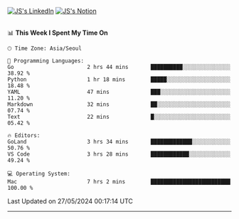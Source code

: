 
[![JS's LinkedIn](https://img.shields.io/badge/LinkedIn-blue?style=for-the-badge&logo=linkedin)](https://www.linkedin.com/in/jaeseung-lee-5a2a32139/) 
[![JS's Notion](https://img.shields.io/badge/Notion-black?style=for-the-badge&logo=notion)](https://bit.ly/ljswiki1) <br><br>
<!-- ![JS's GitHub stats](https://github-readme-stats-lemon-five.vercel.app/api?username=tkxkd0159&hide=contribs,prs,stars,issues&show_icons=true&theme=react&include_all_commits=true)   -->
<!-- ![Top Langs](https://github-readme-stats-lemon-five.vercel.app/api/top-langs/?username=tkxkd0159&layout=compact&hide=jupyter%20notebook,scss,html,css&langs_count=10)  -->


<!--START_SECTION:waka-->
📊 **This Week I Spent My Time On** 

```text
🕑︎ Time Zone: Asia/Seoul

💬 Programming Languages: 
Go                       2 hrs 44 mins       ██████████░░░░░░░░░░░░░░░   38.92 % 
Python                   1 hr 18 mins        █████░░░░░░░░░░░░░░░░░░░░   18.48 % 
YAML                     47 mins             ███░░░░░░░░░░░░░░░░░░░░░░   11.20 % 
Markdown                 32 mins             ██░░░░░░░░░░░░░░░░░░░░░░░   07.74 % 
Text                     22 mins             █░░░░░░░░░░░░░░░░░░░░░░░░   05.42 % 

🔥 Editors: 
GoLand                   3 hrs 34 mins       █████████████░░░░░░░░░░░░   50.76 % 
VS Code                  3 hrs 28 mins       ████████████░░░░░░░░░░░░░   49.24 % 

💻 Operating System: 
Mac                      7 hrs 2 mins        █████████████████████████   100.00 % 
```


 Last Updated on 27/05/2024 00:17:14 UTC
<!--END_SECTION:waka-->

---
<!---
<a href="https://github.com/tkxkd0159/books">
  <img align="center" src="https://github-readme-stats-lemon-five.vercel.app/api/pin/?username=tkxkd0159&repo=books&theme=react" />
</a>
-->

<!---
- 🔭 I’m currently working on ...
- 🌱 I’m currently learning blockchain and distributed network
- 👯 I’m looking to collaborate on ...
- 🤔 I’m looking for help with ...
- 💬 Ask me about ...
- 📫 How to reach me: ...
- 😄 Pronouns: ...
- ⚡ Fun fact: ...
-->
